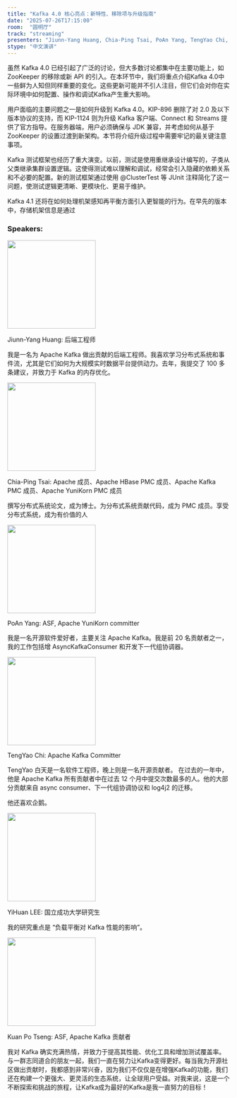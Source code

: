 ```yaml
---
title: "Kafka 4.0 核心亮点：新特性、移除项与升级指南"
date: "2025-07-26T17:15:00"
room:  "圆明厅"
track: "streaming"
presenters: "Jiunn-Yang Huang, Chia-Ping Tsai, PoAn Yang, TengYao Chi, YiHuan LEE, Kuan Po Tseng"
stype: "中文演讲"
---
```


虽然 Kafka 4.0 已经引起了广泛的讨论，但大多数讨论都集中在主要功能上，如 ZooKeeper 的移除或新 API 的引入。在本环节中，我们将重点介绍Kafka 4.0中一些鲜为人知但同样重要的变化。这些更新可能并不引人注目，但它们会对你在实际环境中如何配置、操作和调试Kafka产生重大影响。

用户面临的主要问题之一是如何升级到 Kafka 4.0。KIP-896 删除了对 2.0 及以下版本协议的支持，而 KIP-1124 则为升级 Kafka 客户端、Connect 和 Streams 提供了官方指导。在服务器端，用户必须确保与 JDK 兼容，并考虑如何从基于 ZooKeeper 的设置过渡到新架构。本节将介绍升级过程中需要牢记的最关键注意事项。

Kafka 测试框架也经历了重大演变。以前，测试是使用重继承设计编写的，子类从父类继承集群设置逻辑。这使得测试难以理解和调试，经常会引入隐藏的依赖关系和不必要的配置。新的测试框架通过使用 @ClusterTest 等 JUnit 注释简化了这一问题，使测试逻辑更清晰、更模块化、更易于维护。

Kafka 4.1 还将在如何处理机架感知再平衡方面引入更智能的行为。在早先的版本中，存储机架信息是通过


### Speakers:

<img src="https://sessionize.com/image/1452-400o400o1-JyMyZrzbPcSemqnPycYmag.jpg" width="200" /><br/>

Jiunn-Yang Huang: 后端工程师

我是一名为 Apache Kafka 做出贡献的后端工程师。我喜欢学习分布式系统和事件流，尤其是它们如何为大规模实时数据平台提供动力。去年，我提交了 100 多条建议，并致力于 Kafka 的内存优化。

<img src="https://sessionize.com/image/2d3c-400o400o1-S4UZTbkX3EfAsvqD57soTa.jpg" width="200" /><br/>

Chia-Ping Tsai: Apache 成员、Apache HBase PMC 成员、Apache Kafka PMC 成员、Apache YuniKorn PMC 成员

撰写分布式系统论文，成为博士。为分布式系统贡献代码，成为 PMC 成员。享受分布式系统，成为有价值的人


<img src="https://sessionize.com/image/cdca-400o400o1-KCJ6DRaPTfEdWiiTQ4Zzxy.jpg" width="200" /><br/>

PoAn Yang: ASF, Apache YuniKorn committer

我是一名开源软件爱好者，主要关注 Apache Kafka。我是前 20 名贡献者之一，我的工作包括增 AsyncKafkaConsumer 和开发下一代组协调器。


<img src="https://sessionize.com/image/b096-400o400o1-4neD1RFWbr1BXxdKrF69st.jpg" width="200" /><br/>

TengYao Chi: Apache Kafka Committer

TengYao 白天是一名软件工程师，晚上则是一名开源贡献者。
在过去的一年中，他是 Apache Kafka 所有贡献者中在过去 12 个月中提交次数最多的人。他的大部分贡献来自 async consumer、下一代组协调协议和 log4j2 的迁移。

他还喜欢企鹅。


<img src="https://sessionize.com/image/c5ac-400o400o1-DuGnE5zsb5qfQTHAKajgzb.jpg" width="200" /><br/>

YiHuan LEE: 国立成功大学研究生

我的研究重点是 “负载平衡对 Kafka 性能的影响”。

<img src="https://sessionize.com/image/4f33-400o400o1-U8VTJGFMti2BRV8KsAi6VB.png" width="200" /><br/>

Kuan Po Tseng: ASF, Apache Kafka 贡献者

我对 Kafka 确实充满热情，并致力于提高其性能、优化工具和增加测试覆盖率。与一群志同道合的朋友一起，我们一直在努力让Kafka变得更好。每当我为开源社区做出贡献时，我都感到非常兴奋，因为我们不仅仅是在增强Kafka的功能，我们还在构建一个更强大、更灵活的生态系统，让全球用户受益。对我来说，这是一个不断探索和挑战的旅程，让Kafka成为最好的Kafka是我一直努力的目标！